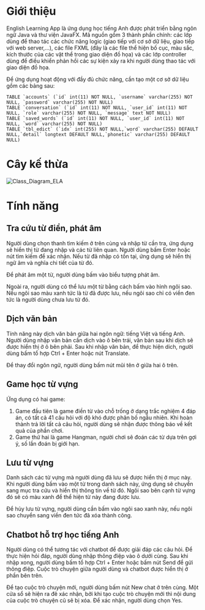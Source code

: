 # Giới thiệu

English Learning App là ứng dụng học tiếng Anh được phát triển bằng ngôn ngữ Java và thư viện JavaFX. Mã nguồn gồm 3 thành phần chính: các lớp dùng để thao tác các chức năng logic (giao tiếp với cơ sở dữ liệu, giao tiếp với web server,...), các file FXML (đây là các file thể hiện bố cục, màu sắc, kích thước của các vật thể trong giao diện đồ họa) và các lớp controller dùng để điều khiển phản hồi các sự kiện xảy ra khi người dùng thao tác với giao diện đồ họa.

Để ứng dụng hoạt động với đầy đủ chức năng, cần tạo một cơ sở dữ liệu gồm các bảng sau:

```
TABLE `accounts` (`id` int(11) NOT NULL, `username` varchar(255) NOT NULL, `password` varchar(255) NOT NULL)
TABLE `conversation` (`id` int(11) NOT NULL, `user_id` int(11) NOT NULL, `role` varchar(255) NOT NULL, `message` text NOT NULL)
TABLE `saved_words` (`id` int(11) NOT NULL, `user_id` int(11) NOT NULL, `word` varchar(255) NOT NULL)
TABLE `tbl_edict` (`idx` int(255) NOT NULL,`word` varchar(255) DEFAULT NULL,`detail` longtext DEFAULT NULL,`phonetic` varchar(255) DEFAULT NULL)
```

# Cây kế thừa

![Class_Diagram_ELA](https://github.com/VietAnhNguyenNam/English-Learning-App/assets/120655630/18ada0f6-9163-493b-befa-88cc1dca6089)

# Tính năng

## Tra cứu từ điển, phát âm

Người dùng chọn thanh tìm kiếm ở trên cùng và nhập từ cần tra, ứng dụng sẽ hiển thị từ đang nhập và các từ liên quan. Người dùng bấm Enter hoặc nút tìm kiếm để xác nhận. Nếu từ đã nhập có tồn tại, ứng dụng sẽ hiển thị ngữ âm và nghĩa chi tiết của từ đó. 

Để phát âm một từ, người dùng bấm vào biểu tượng phát âm.

Ngoài ra, người dùng có thể lưu một từ bằng cách bấm vào hình ngôi sao. Nếu ngôi sao màu xanh tức là từ đã được lưu, nếu ngôi sao chỉ có viền đen tức là người dùng chưa lưu từ đó.

## Dịch văn bản

Tính năng này dịch văn bản giữa hai ngôn ngữ: tiếng Việt và tiếng Anh. Người dùng nhập văn bản cần dịch vào ô bên trái, văn bản sau khi dịch sẽ được hiển thị ở ô bên phải. Sau khi nhập văn bản, để thực hiện dich, người dùng bấm tổ hợp Ctrl + Enter hoặc nút Translate. 

Để thay đổi ngôn ngữ, người dùng bấm nút mũi tên ở giữa hai ô trên.

## Game học từ vựng

Ứng dụng có hai game:

1. Game đầu tiên là game điền từ vào chỗ trống ở dạng trắc nghiệm 4 đáp án, có tất cả 41 câu hỏi với độ khó được phân bố ngẫu nhiên. Khi hoàn thành trả lời tất cả câu hỏi, người dùng sẽ nhận được thông báo về kết quả của phần chơi.
2. Game thứ hai là game Hangman, người chơi sẽ đoán các từ dựa trên gợi ý, số lần đoán bị giới hạn.

## Lưu từ vựng

Danh sách các từ vựng mà người dùng đã lưu sẽ được hiển thị ở mục này. Khi người dùng bấm vào một từ trong danh sách này, ứng dụng sẽ chuyển sang mục tra cứu và hiển thị thông tin về từ đó. Ngôi sao bên cạnh từ vựng đó sẽ có màu xanh để thể hiện từ này đang được lưu. 

Để hủy lưu từ vựng, người dùng cần bấm vào ngôi sao xanh này, nếu ngôi sao chuyển sang viền đen tức đã xóa thành công.

## Chatbot hỗ trợ học tiếng Anh

Người dùng có thể tương tác với chatbot để được giải đáp các câu hỏi. Để thực hiện hỏi đáp, người dùng nhập thông điệp vào ô dưới cùng. Sau khi nhập xong, người dùng bấm tổ hợp Ctrl + Enter hoặc bấm nút Send để gửi thông điệp. Cuộc trò chuyện giữa người dùng và chatbot được hiển thị ở phần bên trên.

Để tạo cuộc trò chuyện mới, người dùng bấm nút New chat ở trên cùng. Một cửa sổ sẽ hiện ra đê xác nhận, bởi khi tạo cuộc trò chuyện mới thì nội dung của cuộc trò chuyện cũ sẽ bị xóa. Để xác nhận, người dùng chọn Yes.
